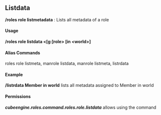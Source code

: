 ## Listdata ##
**/roles role listmetadata** : Lists all metadata of a role

#### Usage ####
**/roles role listdata &lt;[g:]role&gt; [in &lt;world&gt;]**

#### Alias Commands ####
roles role listmeta, manrole listdata, manrole listmeta, listrdata

#### Example ####
**/listrdata Member in world** lists all metadata assigned to Member in world  

#### Permissions ####
***cubeengine.roles.command.roles.role.listdata*** allows using the command
